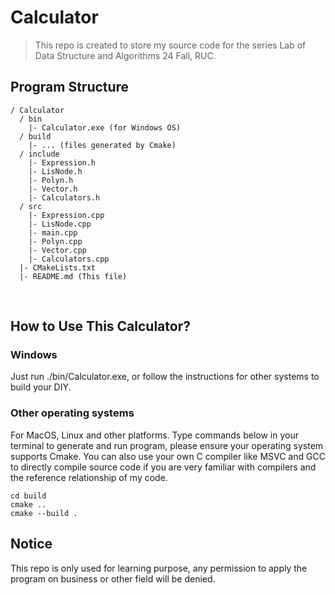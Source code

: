 # Calculator

> This repo is created to store my source code for the series Lab of Data Structure and Algorithms 24 Fall, RUC. 



## Program Structure

```
/ Calculator
  / bin
    |- Calculator.exe (for Windows OS)
  / build
    |- ... (files generated by Cmake)
  / include
    |- Expression.h
    |- LisNode.h
    |- Polyn.h
    |- Vector.h
    |- Calculators.h
  / src
    |- Expression.cpp
    |- LisNode.cpp
    |- main.cpp
    |- Polyn.cpp
    |- Vector.cpp
    |- Calculators.cpp
  |- CMakeLists.txt
  |- README.md (This file)
```

​	

## How to Use This Calculator?

### Windows

Just run ./bin/Calculator.exe, or follow the instructions for other systems to build your DIY.



### Other operating systems	

For MacOS, Linux and other platforms. Type commands below in your terminal to generate and run program, please ensure your operating system supports Cmake. You can also use your own C compiler like MSVC and GCC to directly compile source code if you are very familiar with compilers and the reference relationship of my code. 

``````shell
cd build
cmake ..
cmake --build . 
``````



## Notice

This repo is only used for learning purpose, any permission to apply the program on business or other field will be denied.

